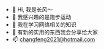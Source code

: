- 👋 Hi, 我是长风～
- 👀 我感兴趣的是跑步运动
- 🌱 我在学习网络相关的知识
- 💞️ 有新的实用的东西我会分享给大家
- 📫 changfeng2021@hotmail.com

<!---
changfeng2021/changfeng2021 is a ✨ special ✨ repository because its `README.md` (this file) appears on your GitHub profile.
You can click the Preview link to take a look at your changes.
--->
